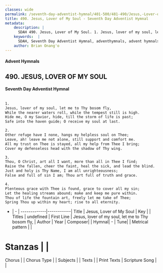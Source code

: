 ```yaml
---
classes: wide
permalink: /seventh-day-adventist-hymnal/401-500/481-490/Jesus,-Lover-of-My-Soul_1/
title: 490. Jesus, Lover of My Soul - Seventh Day Adventist Hymnal
metadata:
    description: |
      SDAH 490. Jesus, Lover of My Soul. 1. Jesus, lover of my soul, let me to Thy bosom fly, While the nearer waters roll, while the tempest still is high. Hide me, O my Savior, hide, till the storm of life is past; Safe into the haven guide; O receive my soul at last.
    keywords:  |
      SDAH, Seventh Day Adventist Hymnal, adventhymnals, advent hymnals, Jesus, Lover of My Soul, Jesus, lover of my soul, let me to Thy bosom fly, 
    author: Brian Onang'o
---
```


#### Advent Hymnals
## 490. JESUS, LOVER OF MY SOUL
#### Seventh Day Adventist Hymnal

```txt

1.
Jesus, lover of my soul, let me to Thy bosom fly,
While the nearer waters roll, while the tempest still is high.
Hide me, O my Savior, hide, till the storm of life is past;
Safe into the haven guide; O receive my soul at last.

2.
Other refuge have I none, hangs my helpless soul on Thee;
Leave, ah! leave me not alone, still support and comfort me.
All my trust on Thee is stayed, all my help from Thee I bring;
Cover my defenseless head with the shadow of Thy wing.

3.
Thou, O Christ, art all I want, more than all in Thee I find;
Raise the fallen, cheer the faint, heal the sick, and lead the blind.
Just and holy is Thy Name, I am all unrighteousness;
False and full of sin I am; Thou art full of truth and grace.

4.
Plenteous grace with Thee is found, grace to cover all my sin;
Let the healing streams abound; make and keep me pure within.
Thou of life the fountain art, freely let me take of Thee;
Spring Thou up within my heart; rise to all eternity.

```

- |   -  |
-------------|------------|
Title | Jesus, Lover of My Soul |
Key |  |
Titles | undefined |
First Line | Jesus, lover of my soul, let me to Thy bosom fly, |
Author | 
Year | 
Composer|  |
Hymnal|  - |
Tune|  |
Metrical pattern | |
# Stanzas |  |
Chorus |  |
Chorus Type |  |
Subjects |  |
Texts |  |
Print Texts | 
Scripture Song |  |
  
